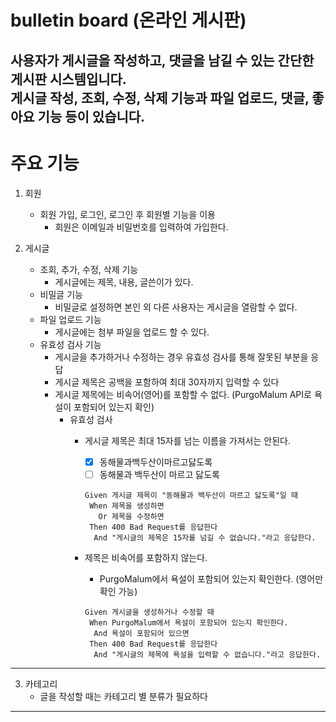 # bulletin board (온라인 게시판)
사용자가 게시글을 작성하고, 댓글을 남길 수 있는 간단한 게시판 시스템입니다. </br>
게시글 작성, 조회, 수정, 삭제 기능과 파일 업로드, 댓글, 좋아요 기능 등이 있습니다.
---

# 주요 기능
1. 회원
    + 회원 가입, 로그인, 로그인 후 회원별 기능을 이용
        - 회원은 이메일과 비밀번호를 입력하여 가입한다.
    
2. 게시글
   + 조회, 추가, 수정, 삭제 기능
      - 게시글에는 제목, 내용, 글쓴이가 있다.
   + 비밀글 기능
      - 비밀글로 설정하면 본인 외 다른 사용자는 게시글을 열람할 수 없다.
   + 파일 업로드 기능
      - 게시글에는 첨부 파일을 업로드 할 수 있다.
   + 유효성 검사 기능
      - 게시글을 추가하거나 수정하는 경우 유효성 검사를 통해 잘못된 부분을 응답
      - 게시글 제목은 공백을 포함하여 최대 30자까지 입력할 수 있다
      - 게시글 제목에는 비속어(영어)를 포함할 수 없다. (PurgoMalum API로 욕설이 포함되어 있는지 확인)
        + 유효성 검사
          - 게시글 제목은 최대 15자를 넘는 이름을 가져서는 안된다.
            - [x] 동해물과백두산이마르고닳도록
            - [ ] 동해물과 백두산이 마르고 닳도록
             ```gherkin
             Given 게시글 제목이 "동해물과 백두산이 마르고 닳도록"일 때
              When 제목을 생성하면
                Or 제목을 수정하면
              Then 400 Bad Request를 응답한다
               And "게시글의 제목은 15자를 넘길 수 없습니다."라고 응답한다. 
             ```
   
          - 제목은 비속어를 포함하지 않는다.
            - PurgoMalum에서 욕설이 포함되어 있는지 확인한다. (영어만 확인 가능)
            ```gherkin
            Given 게시글을 생성하거나 수정할 때
             When PurgoMalum에서 욕설이 포함되어 있는지 확인한다.
              And 욕설이 포함되어 있으면
             Then 400 Bad Request를 응답한다
              And "게시글의 제목에 욕설을 입력할 수 없습니다."라고 응답한다.
            ```
---
3. 카테고리
   + 글을 작성할 때는 카테고리 별 분류가 필요하다
---